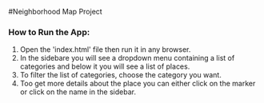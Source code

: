 #Neighborhood Map Project

### How to Run the App:

1. Open the 'index.html' file then run it in any browser. 
2. In the sidebare you will see a dropdown menu containing a list of categories and below it you will see a list of places. 
3. To filter the list of categories, choose the category you want.
4. Too get more details about the place you can either click on the marker or click on the name in the sidebar. 
